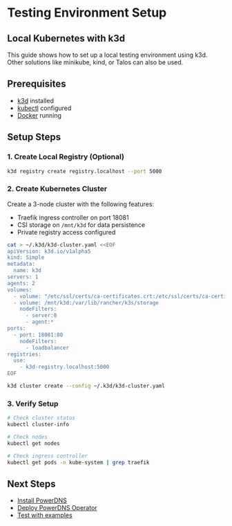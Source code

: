 # Testing Environment Setup

## Local Kubernetes with k3d

This guide shows how to set up a local testing environment using k3d. Other solutions like minikube, kind, or Talos can also be used.

## Prerequisites

- [k3d](https://k3d.io/stable/) installed
- [kubectl](https://kubernetes.io/docs/tasks/tools/) configured
- [Docker](https://docs.docker.com/get-docker/) running

## Setup Steps

### 1. Create Local Registry (Optional)

```bash
k3d registry create registry.localhost --port 5000
```

### 2. Create Kubernetes Cluster

Create a 3-node cluster with the following features:
- Traefik ingress controller on port 18081
- CSI storage on `/mnt/k3d` for data persistence
- Private registry access configured

```bash
cat > ~/.k3d/k3d-cluster.yaml <<EOF
apiVersion: k3d.io/v1alpha5
kind: Simple
metadata:
  name: k3d
servers: 1
agents: 2
volumes:
  - volume: "/etc/ssl/certs/ca-certificates.crt:/etc/ssl/certs/ca-certificates.crt"
  - volume: /mnt/k3d:/var/lib/rancher/k3s/storage
    nodeFilters:
      - server:0
      - agent:*
ports:
  - port: 18081:80
    nodeFilters:
      - loadbalancer
registries:
  use:
    - k3d-registry.localhost:5000
EOF

k3d cluster create --config ~/.k3d/k3d-cluster.yaml
```

### 3. Verify Setup

```bash
# Check cluster status
kubectl cluster-info

# Check nodes
kubectl get nodes

# Check ingress controller
kubectl get pods -n kube-system | grep traefik
```

## Next Steps

- [Install PowerDNS](../introduction/getting-started.md)
- [Deploy PowerDNS Operator](../introduction/getting-started.md)
- [Test with examples](../snippets/)
